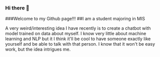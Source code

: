 ### Hi there 👋

<!--
**Lucifer-Wept/Lucifer-Wept** is a ✨ _special_ ✨ repository because its `README.md` (this file) appears on your GitHub profile.

Here are some ideas to get you started:

- 🔭 I’m currently working on ...
- 🌱 I’m currently learning ...
- 👯 I’m looking to collaborate on ...
- 🤔 I’m looking for help with ...
- 💬 Ask me about ...
- 📫 How to reach me: ...
- 😄 Pronouns: ...
- ⚡ Fun fact: ...
-->
###Welcome to my Github page!!!
##I am a student majoring in MIS

A very weird/interesting idea I have recently is to create a chatbot with model trained on data about myself. I know very little about machine learning and NLP but it I think it'll be cool to have someone exactly like yourself and be able to talk with that person.
I know that it won't be easy work, but the idea intrigues me.
